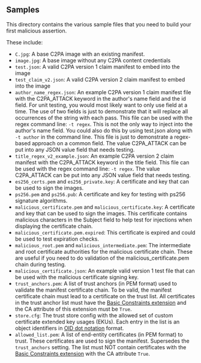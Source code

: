 ## Samples

This directory contains the various sample files that you need to build your first malicious assertion.

These include:

* `C.jpg`: A base C2PA image with an existing manifest.
* `image.jpg`: A base image without any C2PA content credentials
* `test.json`: A valid C2PA version 1 claim manifest to embed into the image
* `test_claim_v2.json`: A valid C2PA version 2 claim manifest to embed into the image
* `author_name_regex.json`: An example C2PA version 1 claim manifest file with the C2PA_ATTACK keyword in the author's name field and the id field. For unit testing, you would most likely want to only use field at a time. The use of two fields is just to demonstrate that it will replace all occurrences of the string with each pass. This file can be used with the regex command line: `-t regex`. This is not the only way to inject into the author's name field. You could also do this by using test.json along with `-t author` in the command line. This file is just to demonstrate a regex-based approach on a common field. The value C2PA_ATTACK can be put into any JSON value field that needs testing.
* `title_regex_v2_example.json`: An example C2PA version 2 claim manifest with the C2PA_ATTACK keyword in the title field. This file can be used with the regex command line: `-t regex`. The value C2PA_ATTACK can be put into any JSON value field that needs testing.
* `es256_certs.pem` and `es256_private.key`: A certificate and key that can be used to sign the images.
* `ps256.pem` and `ps256.pub`: A certificate and key for testing with ps256 signature algorithms.
* `malicious_certificate.pem` and `malicious_certificate.key`: A certificate and key that can be used to sign the images. This certificate contains malicious characters in the Subject field to help test for injections when displaying the certificate chain.
* `malicious_certificate.pem.expired`: This certificate is expired and could be used to test expiration checks.
* `malicious_root.pem` and `malicious_intermediate.pem`: The intermediate and root certificate authorities for the malicious certificate chain. These are useful if you need to do validation of the malicious_certificate.pem chain during testing.
* `malicious_certificate.json`: An example valid version 1 test file that can be used with the malicious certificate signing key.
* `trust_anchors.pem`:  A list of trust anchors (in PEM format) used to validate the manifest certificate chain. To be valid, the manifest certificate chain must lead to a certificate on the trust list. All certificates in the trust anchor list must have the [Basic Constraints extension](https://docs.digicert.com/en/iot-trust-manager/certificate-templates/create-json-formatted-certificate-templates/extensions/basic-constraints.html) and the CA attribute of this extension must be `True`.
* `store.cfg`: The trust store config with the allowed set of custom certificate extended key usages (EKUs). Each entry in the list is an object identifiers in [OID dot notation](http://www.oid-info.com/#oid) format.
* `allowed_list.pem`: A list of end-entity certificates (in PEM format) to trust. These certificates are used to sign the manifest. Supersedes the `trust_anchors` setting. The list must NOT contain certificates with the [Basic Constraints extension](https://docs.digicert.com/en/iot-trust-manager/certificate-templates/create-json-formatted-certificate-templates/extensions/basic-constraints.html) with the CA attribute `True`.